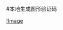 #本地生成图形验证码







[!Image](https://github.com/KBvsMJ/EBTValidateCodeViewDemo/blob/master/demogif/3.gif)

